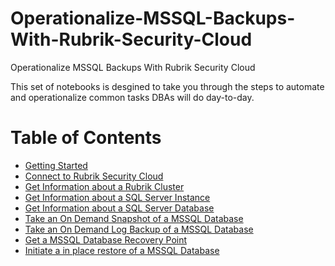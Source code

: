 # Operationalize-MSSQL-Backups-With-Rubrik-Security-Cloud
Operationalize MSSQL Backups With Rubrik Security Cloud

This set of notebooks is desgined to take you through the steps to automate and operationalize common tasks DBAs will do day-to-day. 

# Table of Contents
- [Getting Started](./content/000.GettingStarted.ipynb)
- [Connect to Rubrik Security Cloud](./content/001.Connect-Rsc.ipynb)
- [Get Information about a Rubrik Cluster](./content/002.Get-RscCluster.ipynb)
- [Get Information about a SQL Server Instance](./content/003.Get-RscMssqlInstance.ipynb)
- [Get Information about a SQL Server Database](./content/004.Get-RscMssqlDatabase.ipynb)
- [Take an On Demand Snapshot of a MSSQL Database](./content/005.New-RscMssqlSnapshot.ipynb)
- [Take an On Demand Log Backup of a MSSQL Database](./content/006.New-RscMssqlLogBackup.ipynb)
- [Get a MSSQL Database Recovery Point](./content/007.Get-RscMssqlDatabaseRecoveryPoint.ipynb)
- [Initiate a in place restore of a MSSQL Database](./content/008.New-RscMssqlRestore.ipynb)
